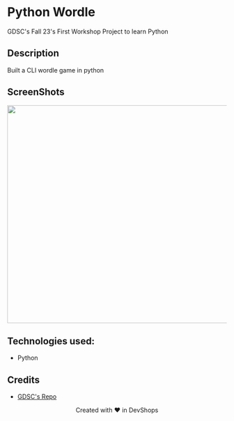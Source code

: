 # Python Wordle
GDSC's Fall 23's First Workshop Project to learn Python

## Description
Built a CLI wordle game in python

## ScreenShots
<p align=center>
  <img src="https://github.com/USFGDSC/Py-wordle/assets/98829238/bbe21ae1-e793-4a52-9a39-fd9b68891167" width=700px height=500px />
</p> 

## Technologies used:
- Python

## Credits
- [GDSC's Repo](https://github.com/USFGDSC/Py-wordle)

<p align=center>
Created with ❤️ in DevShops
</p>
